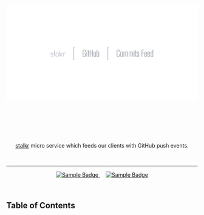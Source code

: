 <h1 align="center">
	<img src="logo.png" alt="stalkr | GitHub | Commits Feed">
	<br>
	<br>
</h1>

<br>
<br>

<p align="center">
	<a href="https://getstal.kr">stalkr</a> micro service which feeds our clients with GitHub push events.
</p>

<br>

---

<p align="center">
	<a href="">
	<img
	src="https://img.shields.io/badge/stalkr-example-orange.svg" alt="Sample Badge">
	</a>&nbsp;&nbsp;&nbsp;
	<a href="">
	<img
	src="https://img.shields.io/badge/stalkr-example-orange.svg" alt="Sample Badge">
	</a>
</p>

<br>

## Table of Contents

<!-- DO NOT EDIT THE COMMENTS BELOW -->

<!-- toc -->

<!-- tocstop -->
